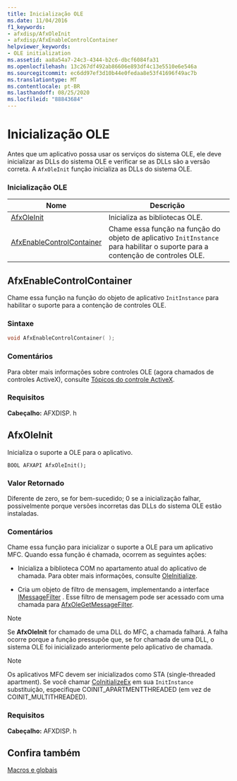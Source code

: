 ```yaml
---
title: Inicialização OLE
ms.date: 11/04/2016
f1_keywords:
- afxdisp/AfxOleInit
- afxdisp/AfxEnableControlContainer
helpviewer_keywords:
- OLE initialization
ms.assetid: aa8a54a7-24c3-4344-b2c6-dbcf6084fa31
ms.openlocfilehash: 13c267df492ab86606e893df4c13e5510e6e546a
ms.sourcegitcommit: ec6dd97ef3d10b44e0fedaa8e53f41696f49ac7b
ms.translationtype: MT
ms.contentlocale: pt-BR
ms.lasthandoff: 08/25/2020
ms.locfileid: "88843684"
---
```

# <a name="ole-initialization"></a>Inicialização OLE

Antes que um aplicativo possa usar os serviços do sistema OLE, ele deve inicializar as DLLs do sistema OLE e verificar se as DLLs são a versão correta. A `AfxOleInit` função inicializa as DLLs do sistema OLE.

### <a name="ole-initialization"></a>Inicialização OLE

|Nome|Descrição|
|-|-|
|[AfxOleInit](#afxoleinit)|Inicializa as bibliotecas OLE.|
|[AfxEnableControlContainer](#afxenablecontrolcontainer)|Chame essa função na função do objeto de aplicativo `InitInstance` para habilitar o suporte para a contenção de controles OLE.|

## <a name="afxenablecontrolcontainer"></a><a name="afxenablecontrolcontainer"></a> AfxEnableControlContainer

Chame essa função na função do objeto de aplicativo `InitInstance` para habilitar o suporte para a contenção de controles OLE.

### <a name="syntax"></a>Sintaxe

```cpp
void AfxEnableControlContainer( );
```

### <a name="remarks"></a>Comentários

Para obter mais informações sobre controles OLE (agora chamados de controles ActiveX), consulte [Tópicos do controle ActiveX](../mfc-activex-controls.md).

### <a name="requirements"></a>Requisitos

**Cabeçalho:** AFXDISP. h

## <a name="afxoleinit"></a><a name="afxoleinit"></a> AfxOleInit

Inicializa o suporte a OLE para o aplicativo.

```
BOOL AFXAPI AfxOleInit();
```

### <a name="return-value"></a>Valor Retornado

Diferente de zero, se for bem-sucedido; 0 se a inicialização falhar, possivelmente porque versões incorretas das DLLs do sistema OLE estão instaladas.

### <a name="remarks"></a>Comentários

Chame essa função para inicializar o suporte a OLE para um aplicativo MFC. Quando essa função é chamada, ocorrem as seguintes ações:

- Inicializa a biblioteca COM no apartamento atual do aplicativo de chamada. Para obter mais informações, consulte [OleInitialize](/windows/win32/api/ole2/nf-ole2-oleinitialize).

- Cria um objeto de filtro de mensagem, implementando a interface [IMessageFilter](/windows/win32/api/objidl/nn-objidl-imessagefilter) . Esse filtro de mensagem pode ser acessado com uma chamada para [AfxOleGetMessageFilter](application-control.md#afxolegetmessagefilter).

> [!NOTE]
> Se **AfxOleInit** for chamado de uma DLL do MFC, a chamada falhará. A falha ocorre porque a função pressupõe que, se for chamada de uma DLL, o sistema OLE foi inicializado anteriormente pelo aplicativo de chamada.

> [!NOTE]
> Os aplicativos MFC devem ser inicializados como STA (single-threaded apartment). Se você chamar [CoInitializeEx](/windows/win32/api/combaseapi/nf-combaseapi-coinitializeex) em sua `InitInstance` substituição, especifique COINIT_APARTMENTTHREADED (em vez de COINIT_MULTITHREADED).

### <a name="requirements"></a>Requisitos

**Cabeçalho:** AFXDISP. h

## <a name="see-also"></a>Confira também

[Macros e globais](../../mfc/reference/mfc-macros-and-globals.md)
